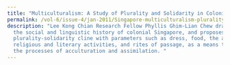 ```yaml
---
title: "Multiculturalism: A Study of Plurality and Solidarity in Colonial Singapore"
permalink: /vol-6/issue-4/jan-2011/Singapore-multiculturalism-plurality-solidarity/
description: "Lee Kong Chian Research Fellow Phyllis Ghim-Lian Chew draws from
  the social and linguistic history of colonial Singapore, and proposes a
  plurality-solidarity cline with parameters such as dress, food, the arts,
  religious and literary activities, and rites of passage, as a means to study
  the processes of acculturation and assimilation. "
---
```

